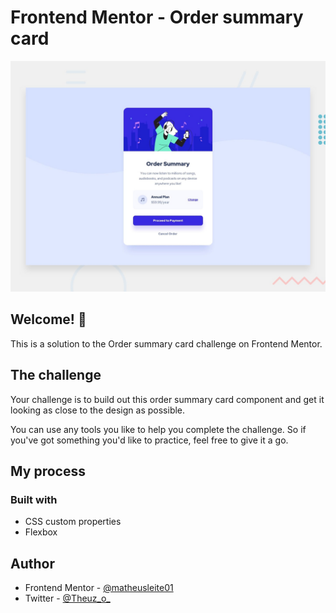 # Frontend Mentor - Order summary card

![Design preview for the Order summary card coding challenge](./design/desktop-preview.jpg)

## Welcome! 👋

This is a solution to the Order summary card challenge on Frontend Mentor.

## The challenge

Your challenge is to build out this order summary card component and get it looking as close to the design as possible.

You can use any tools you like to help you complete the challenge. So if you've got something you'd like to practice, feel free to give it a go.

## My process

### Built with

- CSS custom properties
- Flexbox

## Author

- Frontend Mentor - [@matheusleite01](https://www.frontendmentor.io/profile/matheusleite01)
- Twitter - [@Theuz_o_](https://twitter.com/Theuz_o_)
